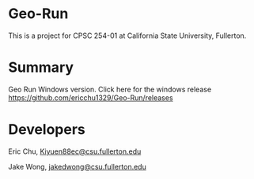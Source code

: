 # Geo-Run

This is a project for CPSC 254-01 at California State University, Fullerton. 

<h1>Summary</h1>

Geo Run Windows version. Click here for the windows release https://github.com/ericchu1329/Geo-Run/releases

<h1>Developers</h1>

Eric Chu, Kiyuen88ec@csu.fullerton.edu

Jake Wong, jakedwong@csu.fullerton.edu
